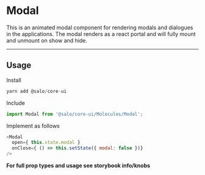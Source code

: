 # Modal

This is an animated modal component for rendering modals and dialogues in the applications. The modal renders as a react portal and will fully mount and unmount on show and hide.

---

## Usage

Install

```javascript
yarn add @salo/core-ui
```

Include

```javascript
import Modal from '@salo/core-ui/Molecules/Modal';
```

Implement as follows

```javascript
<Modal
  open={ this.state.modal }
  onClose={ () => this.setState({ modal: false })}
/>
```

**For full prop types and usage see storybook info/knobs**

